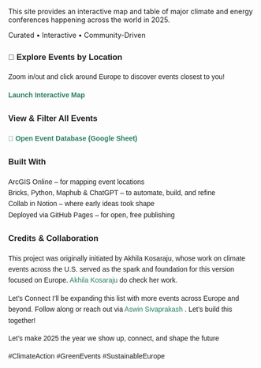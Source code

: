 

<html lang="en">
<head>
  <meta charset="UTF-8" />
  <meta name="viewport" content="width=device-width, initial-scale=1.0" />
</head>
<body>
  <p>This site provides an interactive map and table of major climate and energy conferences happening across the world in 2025.</p>

 <p> Curated • Interactive • Community-Driven</p>

 </body>
 </html>
  


<div style="font-family: Arial, sans-serif; line-height: 1.6; color: #1e1e1e;">


  <h3>📍 Explore Events by Location</h3>
  <p>
    Zoom in/out and click around Europe to discover events closest to you!
  </p>
  <p>
    <a href="https://kepler.gl/demo/map?mapUrl=https://dl.dropboxusercontent.com/scl/fi/wuvfkigtipdleyw3b7mkx/keplergl_4xzbv7.json?rlkey=a2df2hy5i8ms2qdf7z3ddg84p&dl=0" target="_blank" style="color: #2a7f62; text-decoration: none; font-weight: bold;">
       Launch Interactive Map
    </a>
  </p>

  <h3> View & Filter All Events</h3>

  <p>
    <a href="https://docs.google.com/spreadsheets/d/17fWc03ryHaLykMorvR3GQPqmebPgxOd_ZNFMmp5R-JY/edit?usp=sharing" target="_blank" style="color: #2a7f62; text-decoration: none; font-weight: bold;">
      🧾 Open Event Database (Google Sheet)
    </a>

    
  </p>
<h3>  Built With</h3>
   <p>

ArcGIS Online – for mapping event locations<br>
Bricks, Python, Maphub & ChatGPT – to automate, build, and refine<br>
Collab in Notion – where early ideas took shape<br>
Deployed via GitHub Pages – for open, free publishing<br>

 </p>

  <h3>Credits & Collaboration</h3>
  <p>
    This project was originally initiated by Akhila Kosaraju, whose work on climate events across the U.S. served as the spark and foundation for this version focused on Europe.
    <a href="https://www.linkedin.com/in/akhilakosaraju" target="_blank" style="color: #2a7f62; text-decoration: none;">Akhila Kosaraju</a> do check her work.
 </p>
<p>Let’s Connect
  I’ll be expanding this list with more events across Europe and beyond.
  Follow along or reach out via  
  <a href="https://www.linkedin.com/in/aswin-sivaprakash" target="_blank" style="color: #2a7f62; text-decoration: none;">
    Aswin Sivaprakash
  </a>. Let’s build this together!</p>
<p>
   Let’s make 2025 the year we show up, connect, and shape the future
</p>

<p>
  #ClimateAction #GreenEvents #SustainableEurope
</p>

  
